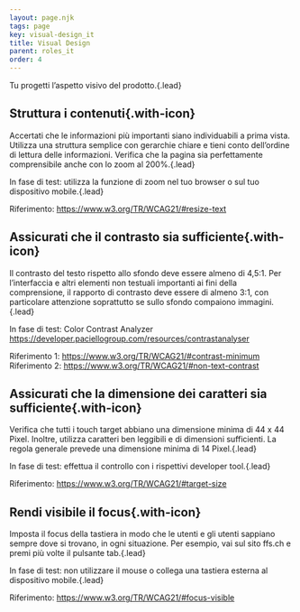 ```yaml
---
layout: page.njk
tags: page
key: visual-design_it
title: Visual Design
parent: roles_it
order: 4
---
```


Tu progetti l’aspetto visivo del prodotto.{.lead}

## <sbb-icon name="circle-tick-medium"></sbb-icon> Struttura i contenuti{.with-icon}
Accertati che le informazioni più importanti siano individuabili a prima vista. Utilizza una struttura semplice con gerarchie chiare e tieni conto dell’ordine di lettura delle informazioni. Verifica che la pagina sia perfettamente comprensibile anche con lo zoom al 200%.{.lead}

In fase di test: utilizza la funzione di zoom nel tuo browser o sul tuo dispositivo mobile.{.lead}

Riferimento: <sbb-link variant="inline" type="button" target="_blank" href="https://www.w3.org/TR/WCAG21/#resize-text">https://www.w3.org/TR/WCAG21/#resize-text</sbb-link>

## <sbb-icon name="circle-tick-medium"></sbb-icon> Assicurati che il contrasto sia sufficiente{.with-icon}
Il contrasto del testo rispetto allo sfondo deve essere almeno di 4,5:1. Per l’interfaccia e altri elementi non testuali importanti ai fini della comprensione, il rapporto di contrasto deve essere di almeno 3:1, con particolare attenzione soprattutto se sullo sfondo compaiono immagini.{.lead}

In fase di test: Color Contrast Analyzer <sbb-link variant="inline" type="button" target="_blank" href="https://developer.paciellogroup.com/resources/contrastanalyser">https://developer.paciellogroup.com/resources/contrastanalyser</sbb-link>

Riferimento 1: <sbb-link variant="inline" type="button" target="_blank" href="https://www.w3.org/TR/WCAG21/#contrast-minimum ">https://www.w3.org/TR/WCAG21/#contrast-minimum</sbb-link>
Riferimento 2: <sbb-link variant="inline" type="button" target="_blank" href="https://www.w3.org/TR/WCAG21/#non-text-contrast">https://www.w3.org/TR/WCAG21/#non-text-contrast</sbb-link>

## <sbb-icon name="circle-tick-medium"></sbb-icon> Assicurati che la dimensione dei caratteri sia sufficiente{.with-icon}
Verifica che tutti i touch target abbiano una dimensione minima di 44 x 44 Pixel. Inoltre, utilizza caratteri ben leggibili e di dimensioni sufficienti. La regola generale prevede una dimensione minima di 14 Pixel.{.lead}

In fase di test: effettua il controllo con i rispettivi developer tool.{.lead}

Riferimento: <sbb-link variant="inline" type="button" target="_blank" href="https://www.w3.org/TR/WCAG21/#target-size">https://www.w3.org/TR/WCAG21/#target-size</sbb-link>

## <sbb-icon name="circle-tick-medium"></sbb-icon> Rendi visibile il focus{.with-icon}
Imposta il focus della tastiera in modo che le utenti e gli utenti sappiano sempre dove si trovano, in ogni situazione. Per esempio, vai sul sito ffs.ch e premi più volte il pulsante tab.{.lead}

In fase di test: non utilizzare il mouse o collega una tastiera esterna al dispositivo mobile.{.lead}

Riferimento: <sbb-link variant="inline" type="button" target="_blank" href="https://www.w3.org/TR/WCAG21/#focus-visible">https://www.w3.org/TR/WCAG21/#focus-visible</sbb-link>